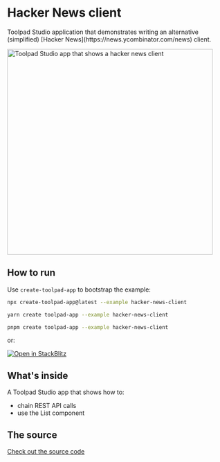 # Hacker News client

<p class="description">Toolpad Studio application that demonstrates writing an alternative (simplified) [Hacker News](https://news.ycombinator.com/news) client.</p>

<a target="_blank">
  <img src="https://mui.com/static/toolpad/marketing/hackernews-client.png" alt="Toolpad Studio app that shows a hacker news client" style="aspect-ratio: 687/581;" width="475">
</a>

## How to run

Use `create-toolpad-app` to bootstrap the example:

```bash
npx create-toolpad-app@latest --example hacker-news-client
```

```bash
yarn create toolpad-app --example hacker-news-client
```

```bash
pnpm create toolpad-app --example hacker-news-client
```

or:

[![Open in StackBlitz](https://developer.stackblitz.com/img/open_in_stackblitz.svg)](https://stackblitz.com/fork/github/mui/toolpad/tree/master/examples/hacker-news-client)

## What's inside

A Toolpad Studio app that shows how to:

- chain REST API calls
- use the List component

## The source

[Check out the source code](https://github.com/mui/toolpad/tree/master/examples/hacker-news-client)
